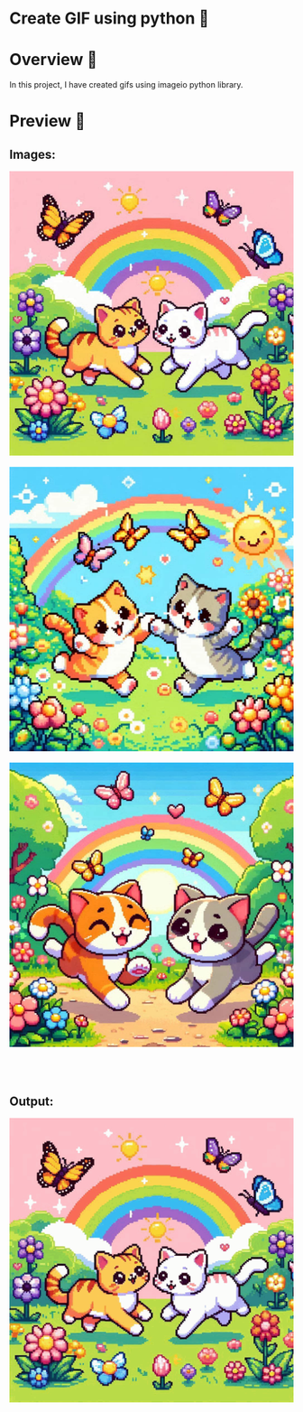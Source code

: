 # Create GIF using python 🐍

# Overview 🔎
In this project, I have created gifs using imageio python library.

# Preview 👀
## Images:<br>
![image1](https://github.com/RajeevRanjan5642/gif-using-python/blob/main/images/cat-1.png)<br><br>
![image2](https://github.com/RajeevRanjan5642/gif-using-python/blob/main/images/cat-2.png)<br><br>
![image3](https://github.com/RajeevRanjan5642/gif-using-python/blob/main/images/cat-3.png)<br><br>
<br><br>
## Output:<br>
![gif](https://github.com/RajeevRanjan5642/gif-using-python/blob/main/gif/cat.gif)
